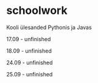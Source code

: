 # schoolwork

Kooli ülesanded Pythonis ja Javas
  
17.09 - unfinished

18.09 - unfinished

24.09 - unfinished

25.09 - unfinished
